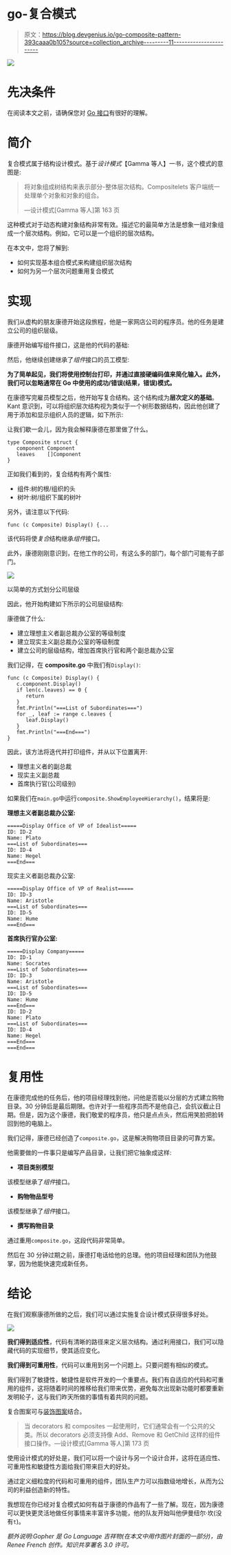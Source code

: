 # go-复合模式

> 原文：<https://blog.devgenius.io/go-composite-pattern-393caaa0b105?source=collection_archive---------11----------------------->

![](img/3370d388e6eb6de83f727d2d9555c7d7.png)

# **先决条件**

在阅读本文之前，请确保您对 [Go 接口](https://medium.com/@haluan/interface-in-go-language-fe3c13ce1355)有很好的理解。

# **简介**

复合模式属于结构设计模式。基于*设计模式*【Gamma 等人】一书，这个模式的意图是:

> 将对象组成树结构来表示部分-整体层次结构。Compositelets 客户端统一处理单个对象和对象的组合。
> 
> —设计模式[Gamma 等人]第 163 页

这种模式对于动态构建对象结构非常有效。描述它的最简单方法是想象一组对象组成一个层次结构。例如，它可以是一个组织的层次结构。

在本文中，您将了解到:

*   如何实现基本组合模式来构建组织层次结构
*   如何为另一个层次问题重用复合模式

# **实现**

我们从虚构的朋友康德开始这段旅程，他是一家网店公司的程序员。他的任务是建立公司的组织层级。

康德开始编写组件接口，这是他的代码的基础:

然后，他继续创建继承了*组件*接口的员工模型:

**为了简单起见，我们将使用控制台打印，并通过直接硬编码值来简化输入。此外，我们可以忽略通常在 Go 中使用的成功/错误(结果，错误)模式。**

在康德写完雇员模型之后，他开始写复合结构。这个结构成为**层次定义的基础**。Kant 意识到，可以将组织层次结构视为类似于一个树形数据结构，因此他创建了用于添加和显示组织人员的逻辑，如下所示:

让我们歇一会儿，因为我会解释康德在那里做了什么。

```
type Composite struct {
   component Component
   leaves    []Component
}
```

正如我们看到的，复合结构有两个属性:

*   组件:树的根/组织的头
*   树叶:树/组织下属的树叶

另外，请注意以下代码:

```
func (c Composite) Display() {...
```

该代码将使*复合*结构继承*组件*接口。

此外，康德刚刚意识到，在他工作的公司，有这么多的部门，每个部门可能有子部门。

![](img/b69997df50c9898e0a6d5b59e0bda3dc.png)

以简单的方式划分公司层级

因此，他开始构建如下所示的公司层级结构:

康德做了什么:

*   建立理想主义者副总裁办公室的等级制度
*   建立现实主义副总裁办公室的等级制度
*   建立公司的层级结构，增加首席执行官和两个副总裁办公室

我们记得，在 **composite.go** 中我们有`Display()`:

```
func (c Composite) Display() {
   c.component.Display()
   if len(c.leaves) == 0 {
      return
   }
   fmt.Println("===List of Subordinates===")
   for _, leaf := range c.leaves {
      leaf.Display()
   }
   fmt.Println("===End===")
}
```

因此，该方法将迭代并打印组件，并从以下位置离开:

*   理想主义者的副总裁
*   现实主义副总裁
*   首席执行官(公司级别)

如果我们在`main.go`中运行`composite.ShowEmployeeHierarchy()`，结果将是:

**理想主义者副总裁办公室:**

```
=====Display Office of VP of Idealist=====
ID: ID-2
Name: Plato
===List of Subordinates===
ID: ID-4
Name: Hegel
===End===
```

现实主义者副总裁办公室:

```
=====Display Office of VP of Realist=====
ID: ID-3
Name: Aristotle
===List of Subordinates===
ID: ID-5
Name: Hume
===End===
```

**首席执行官办公室:**

```
=====Display Company=====
ID: ID-1
Name: Socrates
===List of Subordinates===
ID: ID-3
Name: Aristotle
===List of Subordinates===
ID: ID-5
Name: Hume
===End===
ID: ID-2
Name: Plato
===List of Subordinates===
ID: ID-4
Name: Hegel
===End===
===End===
```

# 复用性

在康德完成他的任务后，他的项目经理找到他，问他是否能以分层的方式建立购物目录。30 分钟后是最后期限。也许对于一些程序员而不是他自己，会抗议截止日期。但是，因为这个康德，我们敬爱的程序员，他只是点点头，然后用笑脸把脸转回到他的电脑上。

我们记得，康德已经创造了`composite.go`，这是解决购物项目目录的可靠方案。

他需要做的一件事只是编写产品目录，让我们把它抽象成这样:

*   **项目类别模型**

该模型继承了*组件*接口。

*   **购物物品型号**

该模型继承了*组件*接口。

*   **撰写购物目录**

通过重用`composite.go`，这段代码非常简单。

然后在 30 分钟过期之前，康德打电话给他的总理。他的项目经理和团队为他鼓掌，因为他能快速完成新任务。

# 结论

在我们观察康德所做的之后，我们可以通过实施复合设计模式获得很多好处。

![](img/4cb0a05b765c50122d785f0c4cc77e41.png)

**我们得到适应性**，代码有清晰的路径来定义层次结构。通过利用接口，我们可以隐藏代码的实现细节，使其适应变化。

**我们得到可重用性**，代码可以重用到另一个问题上。只要问题有相似的模式。

我们得到了敏捷性，敏捷性是软件开发的一个重要点。我们有自适应的代码和可重用的组件，这将随着时间的推移给我们带来优势，避免每次出现新功能时都要重新发明轮子，这与我们昨天所做的事情有着共同的问题。

复合图案可与[装饰图案](https://medium.com/swlh/go-decorator-pattern-2379974077b1)结合。

> 当 decorators 和 composites 一起使用时，它们通常会有一个公共的父类。所以 decorators 必须支持像 Add、Remove 和 GetChild 这样的组件接口操作。—设计模式[Gamma 等人]第 173 页

使用设计模式的好处是，我们可以将一个设计与另一个设计合并，这将在适应性、可重用性和敏捷性方面给我们带来巨大的好处。

通过定义细粒度的代码和可重用的组件，团队生产力可以指数级地增长，从而为公司的利益创造新的特性。

我想现在你已经对复合模式如何有益于康德的作品有了一些了解。现在，因为康德可以更快更灵活地做任何事情来丰富许多功能，他的队友开始叫他伊曼纽尔·坎(没有`t`)。

*额外说明:Gopher 是 Go Language 吉祥物(在本文中用作图片封面的一部分)，由 Renee French 创作。知识共享署名 3.0 许可。*